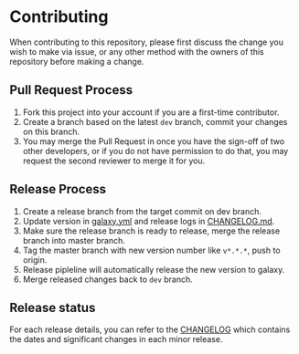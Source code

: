 # Contributing

When contributing to this repository, please first discuss the change you wish to make via issue, or any other method with the owners of this repository before making a change.

## Pull Request Process

1. Fork this project into your account if you are a first-time contributor.
1. Create a branch based on the latest `dev` branch, commit your changes on this branch.
1. You may merge the Pull Request in once you have the sign-off of two other developers, or if you do not have permission to do that, you may request the second reviewer to merge it for you.

## Release Process

1. Create a release branch from the target commit on dev branch.
1. Update version in [galaxy.yml](galaxy.yml) and release logs in [CHANGELOG.md](CHANGELOG.md).
1. Make sure the release branch is ready to release, merge the release branch into master branch.
1. Tag the master branch with new version number like `v*.*.*`, push to origin.
1. Release pipleline will automatically release the new version to galaxy.
1. Merge released changes back to `dev` branch.

## Release status

For each release details, you can refer to the [CHANGELOG](CHANGELOG.md) which contains the dates and significant changes in each minor release.
